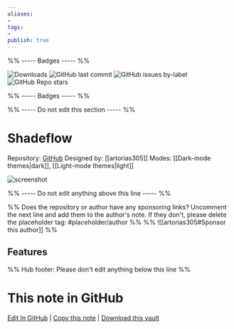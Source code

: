 ```yaml
---
aliases:
- 
tags: 
- 
publish: true
---
```


%% ----- Badges ----- %%

![Downloads](https://img.shields.io/badge/downloads-1802-573E7A?style=for-the-badge&logo=)
![GitHub last commit](https://img.shields.io/github/last-commit/artorias305/obsidian-shadeflow?color=573E7A&label=last%20update&logo=github&style=for-the-badge)
![GitHub issues by-label](https://img.shields.io/github/issues/artorias305/obsidian-shadeflow/help%20wanted?color=573E7A&logo=github&style=for-the-badge) 
![GitHub Repo stars](https://img.shields.io/github/stars/artorias305/obsidian-shadeflow?color=573E7A&logo=github&style=for-the-badge)

%% ----- Badges ----- %%

%% ----- Do not edit this section ----- %%

# Shadeflow

Repository: [GitHub](https://github.com/artorias305/obsidian-shadeflow)
Designed by: [[artorias305]]
Modes: [[Dark-mode themes|dark]], [[Light-mode themes|light]]



![screenshot](https://github.com/artorias305/obsidian-shadeflow/raw/HEAD/dark.png)

%% ----- Do not edit anything above this line ----- %% 

%% Does the repository or author have any sponsoring links? Uncomment the next line and add them to the author's note. If they don't, please delete the placeholder tag: #placeholder/author %%
%% ![[artorias305#Sponsor this author]] %%


## Features



%% Hub footer: Please don't edit anything below this line %%

# This note in GitHub

<span class="git-footer">[Edit In GitHub](https://github.dev/obsidian-community/obsidian-hub/blob/main/02%20-%20Community%20Expansions/02.05%20All%20Community%20Expansions/Themes/Shadeflow.md "git-hub-edit-note") | [Copy this note](https://raw.githubusercontent.com/obsidian-community/obsidian-hub/main/02%20-%20Community%20Expansions/02.05%20All%20Community%20Expansions/Themes/Shadeflow.md "git-hub-copy-note") | [Download this vault](https://github.com/obsidian-community/obsidian-hub/archive/refs/heads/main.zip "git-hub-download-vault") </span>
